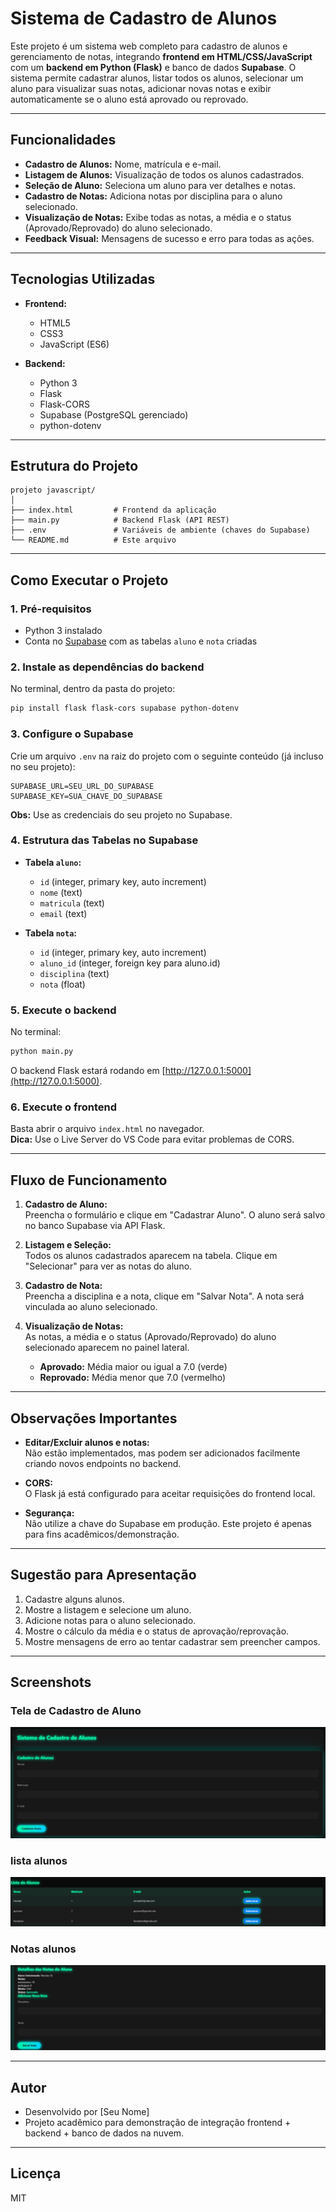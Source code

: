 # Sistema de Cadastro de Alunos

Este projeto é um sistema web completo para cadastro de alunos e gerenciamento de notas, integrando **frontend em HTML/CSS/JavaScript** com um **backend em Python (Flask)** e banco de dados **Supabase**. O sistema permite cadastrar alunos, listar todos os alunos, selecionar um aluno para visualizar suas notas, adicionar novas notas e exibir automaticamente se o aluno está aprovado ou reprovado.

---

## Funcionalidades

- **Cadastro de Alunos:** Nome, matrícula e e-mail.
- **Listagem de Alunos:** Visualização de todos os alunos cadastrados.
- **Seleção de Aluno:** Seleciona um aluno para ver detalhes e notas.
- **Cadastro de Notas:** Adiciona notas por disciplina para o aluno selecionado.
- **Visualização de Notas:** Exibe todas as notas, a média e o status (Aprovado/Reprovado) do aluno selecionado.
- **Feedback Visual:** Mensagens de sucesso e erro para todas as ações.

---

## Tecnologias Utilizadas

- **Frontend:**  
  - HTML5  
  - CSS3  
  - JavaScript (ES6)

- **Backend:**  
  - Python 3  
  - Flask  
  - Flask-CORS  
  - Supabase (PostgreSQL gerenciado)  
  - python-dotenv

---

## Estrutura do Projeto

```
projeto javascript/
│
├── index.html         # Frontend da aplicação
├── main.py            # Backend Flask (API REST)
├── .env               # Variáveis de ambiente (chaves do Supabase)
└── README.md          # Este arquivo
```

---

## Como Executar o Projeto

### 1. Pré-requisitos

- Python 3 instalado
- Conta no [Supabase](https://supabase.com/) com as tabelas `aluno` e `nota` criadas

### 2. Instale as dependências do backend

No terminal, dentro da pasta do projeto:

```bash
pip install flask flask-cors supabase python-dotenv
```

### 3. Configure o Supabase

Crie um arquivo `.env` na raiz do projeto com o seguinte conteúdo (já incluso no seu projeto):

```
SUPABASE_URL=SEU_URL_DO_SUPABASE
SUPABASE_KEY=SUA_CHAVE_DO_SUPABASE
```

**Obs:** Use as credenciais do seu projeto no Supabase.

### 4. Estrutura das Tabelas no Supabase

- **Tabela `aluno`:**
  - `id` (integer, primary key, auto increment)
  - `nome` (text)
  - `matricula` (text)
  - `email` (text)

- **Tabela `nota`:**
  - `id` (integer, primary key, auto increment)
  - `aluno_id` (integer, foreign key para aluno.id)
  - `disciplina` (text)
  - `nota` (float)

### 5. Execute o backend

No terminal:

```bash
python main.py
```

O backend Flask estará rodando em [http://127.0.0.1:5000](http://127.0.0.1:5000).

### 6. Execute o frontend

Basta abrir o arquivo `index.html` no navegador.  
**Dica:** Use o Live Server do VS Code para evitar problemas de CORS.

---

## Fluxo de Funcionamento

1. **Cadastro de Aluno:**  
   Preencha o formulário e clique em "Cadastrar Aluno". O aluno será salvo no banco Supabase via API Flask.

2. **Listagem e Seleção:**  
   Todos os alunos cadastrados aparecem na tabela. Clique em "Selecionar" para ver as notas do aluno.

3. **Cadastro de Nota:**  
   Preencha a disciplina e a nota, clique em "Salvar Nota". A nota será vinculada ao aluno selecionado.

4. **Visualização de Notas:**  
   As notas, a média e o status (Aprovado/Reprovado) do aluno selecionado aparecem no painel lateral.

   - **Aprovado:** Média maior ou igual a 7.0 (verde)
   - **Reprovado:** Média menor que 7.0 (vermelho)

---

## Observações Importantes

- **Editar/Excluir alunos e notas:**  
  Não estão implementados, mas podem ser adicionados facilmente criando novos endpoints no backend.

- **CORS:**  
  O Flask já está configurado para aceitar requisições do frontend local.

- **Segurança:**  
  Não utilize a chave do Supabase em produção. Este projeto é apenas para fins acadêmicos/demonstração.

---

## Sugestão para Apresentação

1. Cadastre alguns alunos.
2. Mostre a listagem e selecione um aluno.
3. Adicione notas para o aluno selecionado.
4. Mostre o cálculo da média e o status de aprovação/reprovação.
5. Mostre mensagens de erro ao tentar cadastrar sem preencher campos.

---

## Screenshots

### Tela de Cadastro de Aluno
![Tela de cadastro de aluno](./tela-cadastro.jpg)

### lista alunos
![lista alunos](./tela-detalhes.jpg)

### Notas alunos
![Lista de alunos](./tela-lista-alunos.jpg)

---

## Autor

- Desenvolvido por [Seu Nome]
- Projeto acadêmico para demonstração de integração frontend + backend + banco de dados na nuvem.

---

## Licença

MIT